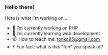 ### Hello there! 

Here is what i'm working on...




- 🔭 I’m currently working on PHP
- 🌱 I’m currently learning web development
- 📫 How to reach me: tonko85@gmail.com
- ⚡ Fun fact: what is this "fun" you speak of?

